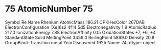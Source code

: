 # 75 AtomicNumber                           75
Symbol                                 Re
Name                              Rhenium
AtomicMass                         186.21
CPKHexColor                        267DAB
ElectronConfiguration    [Xe]6s2 4f14 5d5
Electronegativity                     1.9
AtomicRadius                        217.0
IonizationEnergy                     7.88
ElectronAffinity                     0.15
OxidationStates                +7, +6, +4
StandardState                       Solid
MeltingPoint                       3459.0
BoilingPoint                       5869.0
Density                              20.8
GroupBlock               Transition metal
YearDiscovered                       1925
Name: 74, dtype: object